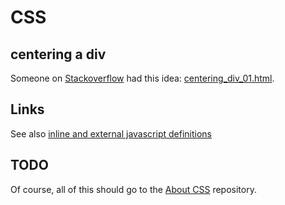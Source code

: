 # CSS

## centering a div

Someone on [Stackoverflow](http://stackoverflow.com/a/8347427/180275) had this idea:
[centering_div_01.html](https://raw.github.com/ReneNyffenegger/development_misc/master/web/css/centering_div_01.html).


## Links

See also [inline and external javascript definitions](https://github.com/ReneNyffenegger/development_misc/tree/master/web/js#readme)

## TODO

Of course, all of this should go to the [About CSS](https://github.com/ReneNyffenegger/about-css) repository.
